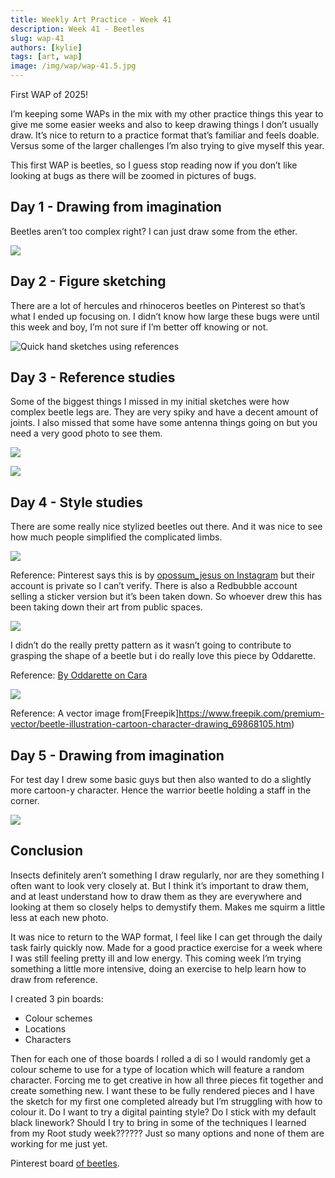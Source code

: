 ```yaml
---
title: Weekly Art Practice - Week 41
description: Week 41 - Beetles
slug: wap-41
authors: [kylie]
tags: [art, wap]
image: /img/wap/wap-41.5.jpg
---
```


First WAP of 2025! 

I’m keeping some WAPs in the mix with my other practice things this year to give me some easier weeks and also to keep drawing things I don’t usually draw. It’s nice to return to a practice format that’s familiar and feels doable. Versus some of the larger challenges I’m also trying to give myself this year.

This first WAP is beetles, so I guess stop reading now if you don’t like looking at bugs as there will be zoomed in pictures of bugs.

## Day 1 - Drawing from imagination

Beetles aren’t too complex right? I can just draw some from the ether.

![](/img/wap/wap-41.1.jpg)

<!--truncate-->

## Day 2 - Figure sketching

There are a lot of hercules and rhinoceros beetles on Pinterest so that’s what I ended up focusing on. I didn’t know how large these bugs were until this week and boy, I’m not sure if I’m better off knowing or not. 

![Quick hand sketches using references](/img/wap/wap-41.2.jpg)

## Day 3 - Reference studies

Some of the biggest things I missed in my initial sketches were how complex beetle legs are. They are very spiky and have a decent amount of joints. I also missed that some have some antenna things going on but you need a very good photo to see them.

![](/img/wap/wap-41.3.1.jpg)

![](/img/wap/wap-41.3.2.jpg)

## Day 4 - Style studies

There are some really nice stylized beetles out there. And it was nice to see how much people simplified the complicated limbs.

![](/img/wap/wap-41.4.1.jpg)

Reference: Pinterest says this is by [opossum_jesus on Instagram](https://www.instagram.com/opossum_jesus/) but their account is private so I can’t verify. There is also a Redbubble account selling a sticker version but it’s been taken down. So whoever drew this has been taking down their art from public spaces.

![](/img/wap/wap-41.4.2.jpg)

I didn’t do the really pretty pattern as it wasn’t going to contribute to grasping the shape of a beetle but i do really love this piece by Oddarette.

Reference: [By Oddarette on Cara](https://cara.app/post/e8dafedc-1170-4eb4-94ad-fa3311ad83cc)

![](/img/wap/wap-41.4.3.jpg)

Reference: A vector image from[Freepik]https://www.freepik.com/premium-vector/beetle-illustration-cartoon-character-drawing_69868105.htm)

## Day 5 - Drawing from imagination

For test day I drew some basic guys but then also wanted to do a slightly more cartoon-y character. Hence the warrior beetle holding a staff in the corner.

![](/img/wap/wap-41.5.jpg)


## Conclusion

Insects definitely aren’t something I draw regularly, nor are they something I often want to look very closely at. But I think it’s important to draw them, and at least understand how to draw them as they are everywhere and looking at them so closely helps to demystify them. Makes me squirm a little less at each new photo.

It was nice to return to the WAP format, I feel like I can get through the daily task fairly quickly now. Made for a good practice exercise for a week where I was still feeling pretty ill and low energy. This coming week I’m trying something a little more intensive, doing an exercise to help learn how to draw from reference.

I created 3 pin boards:
- Colour schemes
- Locations
- Characters

Then for each one of those boards I rolled a di so I would randomly get a colour scheme to use for a type of location which will feature a random character. Forcing me to get creative in how all three pieces fit together and create something new. I want these to be fully rendered pieces and I have the sketch for my first one completed already but I’m struggling with how to colour it. Do I want to try a digital painting style? Do I stick with my default black linework? Should I try to bring in some of the techniques I learned from my Root study week?????? Just so many options and none of them are working for me just yet.

Pinterest board [of beetles](https://ca.pinterest.com/maeanu3639/wap-beetles/).
